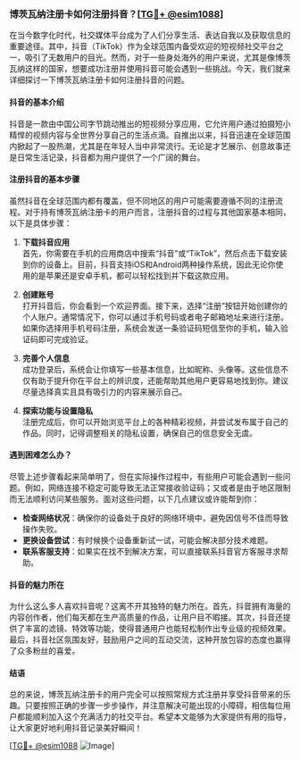 ### 博茨瓦纳注册卡如何注册抖音？[[TG💪+ @esim1088](https://t.me/s/esim1088)]

在当今数字化时代，社交媒体平台成为了人们分享生活、表达自我以及获取信息的重要途径。其中，抖音（TikTok）作为全球范围内备受欢迎的短视频社交平台之一，吸引了无数用户的目光。然而，对于一些身处海外的用户来说，尤其是像博茨瓦纳这样的国家，想要成功注册并使用抖音可能会遇到一些挑战。今天，我们就来详细探讨一下博茨瓦纳注册卡如何注册抖音的问题。

#### 抖音的基本介绍

抖音是一款由中国公司字节跳动推出的短视频分享应用，它允许用户通过拍摄短小精悍的视频内容与全世界分享自己的生活点滴。自推出以来，抖音迅速在全球范围内掀起了一股热潮，尤其是在年轻人当中非常流行。无论是才艺展示、创意故事还是日常生活记录，抖音都为用户提供了一个广阔的舞台。

#### 注册抖音的基本步骤

虽然抖音在全球范围内都有覆盖，但不同地区的用户可能需要遵循不同的注册流程。对于持有博茨瓦纳注册卡的用户而言，注册抖音的过程与其他国家基本相同，以下是具体步骤：

1. **下载抖音应用**  
   首先，你需要在手机的应用商店中搜索“抖音”或“TikTok”，然后点击下载安装到你的设备上。目前，抖音支持iOS和Android两种操作系统，因此无论你使用的是苹果还是安卓手机，都可以轻松找到并下载这款应用。

2. **创建账号**  
   打开抖音后，你会看到一个欢迎界面。接下来，选择“注册”按钮开始创建你的个人账户。通常情况下，你可以通过手机号码或者电子邮箱地址来进行注册。如果你选择用手机号码注册，系统会发送一条验证码短信至你的手机，输入验证码即可完成验证。

3. **完善个人信息**  
   成功登录后，系统会让你填写一些基本信息，比如昵称、头像等。这些信息不仅有助于提升你在平台上的辨识度，还能帮助其他用户更容易地找到你。建议尽量选择真实且具有吸引力的内容来展示自己。

4. **探索功能与设置隐私**  
   注册完成后，你可以开始浏览平台上的各种精彩视频，并尝试发布属于自己的作品。同时，记得调整相关的隐私设置，确保自己的信息安全无虞。

#### 遇到困难怎么办？

尽管上述步骤看起来简单明了，但在实际操作过程中，有些用户可能会遇到一些问题。例如，网络连接不稳定可能导致无法正常接收验证码；又或者是由于地区限制而无法顺利访问某些服务。面对这些问题，以下几点建议或许能帮到你：

- **检查网络状况**：确保你的设备处于良好的网络环境中，避免因信号不佳而导致操作失败。
- **更换设备尝试**：有时候换个设备重新试一试，可能会解决部分技术难题。
- **联系客服支持**：如果实在找不到解决方案，可以直接联系抖音官方客服寻求帮助。

#### 抖音的魅力所在

为什么这么多人喜欢抖音呢？这离不开其独特的魅力所在。首先，抖音拥有海量的内容创作者，他们每天都在生产高质量的作品，让用户目不暇接。其次，抖音还提供了丰富的滤镜、特效等功能，使得普通用户也能轻松制作出专业级的视频效果。最后，抖音社区氛围友好，鼓励用户之间的互动交流，这种开放包容的态度也赢得了众多粉丝的喜爱。

#### 结语

总的来说，博茨瓦纳注册卡的用户完全可以按照常规方式注册并享受抖音带来的乐趣。只要按照正确的步骤一步步操作，并注意解决可能出现的小障碍，相信每位用户都能顺利加入这个充满活力的社交平台。希望本文能够为大家提供有用的指导，让大家更好地利用抖音记录美好瞬间！

[[TG💪+ @esim1088](https://t.me/s/esim1088) ![Image](https://i.postimg.cc/4NQfJmqS/Snipaste-2025-05-13-00-14-12.png)]